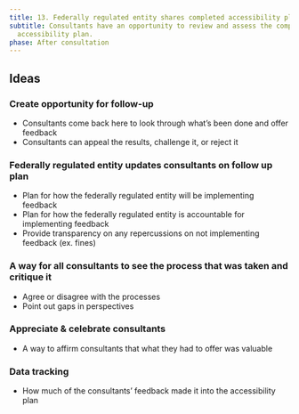 ```yaml
---
title: 13. Federally regulated entity shares completed accessibility plan
subtitle: Consultants have an opportunity to review and assess the completed
  accessibility plan.
phase: After consultation
---
```

## Ideas

### Create opportunity for follow-up

* Consultants come back here to look through what’s been done and offer feedback
* Consultants can appeal the results, challenge it, or reject it

### Federally regulated entity updates consultants on follow up plan

* Plan for how the federally regulated entity will be implementing feedback
* Plan for how the federally regulated entity is accountable for implementing feedback
* Provide transparency on any repercussions on not implementing feedback (ex. fines)

### A way for all consultants to see the process that was taken and critique it

* Agree or disagree with the processes
* Point out gaps in perspectives

### Appreciate & celebrate consultants

* A way to affirm consultants that what they had to offer was valuable

### Data tracking

* How much of the consultants’ feedback made it into the accessibility plan
